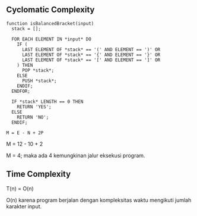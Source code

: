 ## Cyclomatic Complexity
```
function isBalancedBracket(input)
  stack = [];

  FOR EACH ELEMENT IN *input* DO
    IF (
      LAST ELEMENT OF *stack* == '(' AND ELEMENT == ')' OR
      LAST ELEMENT OF *stack* == '{' AND ELEMENT == '}' OR
      LAST ELEMENT OF *stack* == '[' AND ELEMENT == ']' OR
    ) THEN
      POP *stack*;
    ELSE
      PUSH *stack*;
    ENDIF;
  ENDFOR;

  IF *stack* LENGTH == 0 THEN
    RETURN 'YES';
  ELSE
    RETURN 'NO';
  ENDIF;
```

`M = E - N + 2P`

M = 12 - 10 + 2

M = 4; maka ada 4 kemungkinan jalur eksekusi program.

## Time Complexity
T(n) = O(n)

O(n) karena program berjalan dengan kompleksitas waktu mengikuti jumlah karakter input.